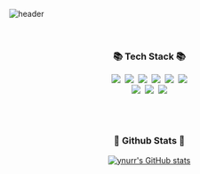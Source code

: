 ![header](https://capsule-render.vercel.app/api?type=waving&color=gradient&height=160&section=header&text=Hi%20there!%20👋&fontAlign=50&fontAlignY=70&fontSize=90&fontColor=000000)
<br>
<br>
<br>
<h3 align="center">📚 Tech Stack 📚</h3>
<p align="center">
  <img src="https://img.shields.io/badge/Java-007396?style=flat-square&logo=Java&logoColor=white"/></a>&nbsp
  <img src="https://img.shields.io/badge/Vue.js-4FC08D?style=flat-square&logo=Vue.js&logoColor=white"/></a>&nbsp 
  <img src="https://img.shields.io/badge/React-61DAFB?style=flat-square&logo=React&logoColor=white"/></a>&nbsp 
  <img src="https://img.shields.io/badge/HTML5-E34F26?style=flat-square&logo=html5&logoColor=white"></a>&nbsp 
  <img src="https://img.shields.io/badge/CSS3-1572B6?style=flat-square&logo=css3&logoColor=white"></a>&nbsp 
  <img src="https://img.shields.io/badge/JavaScript-F7DF1E?style=flat-square&logo=javascript&logoColor=white"> 
  <br>
  <img src="https://img.shields.io/badge/Spring-6DB33F?style=flat-square&logo=Spring&logoColor=white"/></a>&nbsp 
  <img src="https://img.shields.io/badge/Mysql-4479A1?style=flat-square&logo=MySql&logoColor=white"/></a>&nbsp 
  <img src="https://img.shields.io/badge/Oracle-F80000?style=flat-square&logo=Oracle&logoColor=white"/> 
</p>
<br>
<br>
<h3 align="center">💖 Github Stats 💖</h3>
<div align="center">

[![ynurr's GitHub stats](https://github-readme-stats.vercel.app/api?username=ynurr&hide_title=true&show_icons=true&icon_color=A3A0ED&include_all_commits=true&count_private=true&disable_animations=true&theme=buefy)](https://github.com/anuraghazra/github-readme-stats)
</div>


<!--
**ynurr/ynurr** is a ✨ _special_ ✨ repository because its `README.md` (this file) appears on your GitHub profile.

Here are some ideas to get you started:

- 🔭 I’m currently working on ...
- 🌱 I’m currently learning ...
- 👯 I’m looking to collaborate on ...
- 🤔 I’m looking for help with ...
- 💬 Ask me about ...
- 📫 How to reach me: ...
- 😄 Pronouns: ...
- ⚡ Fun fact: ...
-->

<!--
헤더 : https://github.com/kyechan99/capsule-render#color
스탯 : https://github.com/anuraghazra/github-readme-stats#customization
-->
